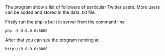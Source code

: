 The program show a list of followers of particular Twitter users.
More users can be added and stored in the data .txt file.

Firstly run the php-s built in server from the command line

    php -S 0.0.0.0:8000
    
After that you can see the program running at

    http://0.0.0.0:8000